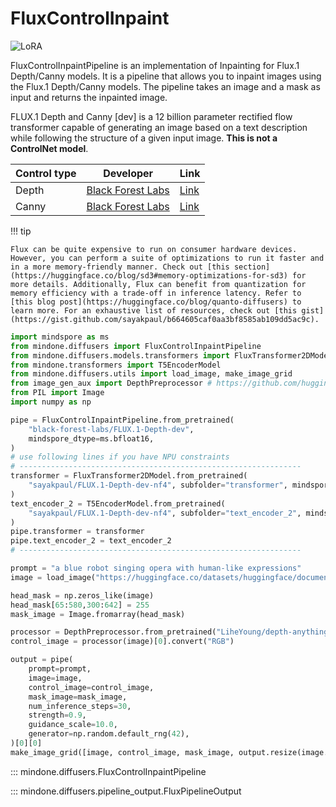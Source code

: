 <!--Copyright 2025 The HuggingFace Team, The Black Forest Team. All rights reserved.

Licensed under the Apache License, Version 2.0 (the "License"); you may not use this file except in compliance with
the License. You may obtain a copy of the License at

http://www.apache.org/licenses/LICENSE-2.0

Unless required by applicable law or agreed to in writing, software distributed under the License is distributed on
an "AS IS" BASIS, WITHOUT WARRANTIES OR CONDITIONS OF ANY KIND, either express or implied. See the License for the
specific language governing permissions and limitations under the License.
-->

# FluxControlInpaint

<div class="flex flex-wrap space-x-1">
  <img alt="LoRA" src="https://img.shields.io/badge/LoRA-d8b4fe?style=flat"/>
</div>

FluxControlInpaintPipeline is an implementation of Inpainting for Flux.1 Depth/Canny models. It is a pipeline that allows you to inpaint images using the Flux.1 Depth/Canny models. The pipeline takes an image and a mask as input and returns the inpainted image.

FLUX.1 Depth and Canny [dev] is a 12 billion parameter rectified flow transformer capable of generating an image based on a text description while following the structure of a given input image. **This is not a ControlNet model**.

| Control type | Developer | Link |
| -------- | ---------- | ---- |
| Depth | [Black Forest Labs](https://huggingface.co/black-forest-labs) | [Link](https://huggingface.co/black-forest-labs/FLUX.1-Depth-dev) |
| Canny | [Black Forest Labs](https://huggingface.co/black-forest-labs) | [Link](https://huggingface.co/black-forest-labs/FLUX.1-Canny-dev) |


!!! tip

    Flux can be quite expensive to run on consumer hardware devices. However, you can perform a suite of optimizations to run it faster and in a more memory-friendly manner. Check out [this section](https://huggingface.co/blog/sd3#memory-optimizations-for-sd3) for more details. Additionally, Flux can benefit from quantization for memory efficiency with a trade-off in inference latency. Refer to [this blog post](https://huggingface.co/blog/quanto-diffusers) to learn more. For an exhaustive list of resources, check out [this gist](https://gist.github.com/sayakpaul/b664605caf0aa3bf8585ab109dd5ac9c).

```python
import mindspore as ms
from mindone.diffusers import FluxControlInpaintPipeline
from mindone.diffusers.models.transformers import FluxTransformer2DModel
from mindone.transformers import T5EncoderModel
from mindone.diffusers.utils import load_image, make_image_grid
from image_gen_aux import DepthPreprocessor # https://github.com/huggingface/image_gen_aux
from PIL import Image
import numpy as np

pipe = FluxControlInpaintPipeline.from_pretrained(
    "black-forest-labs/FLUX.1-Depth-dev",
    mindspore_dtype=ms.bfloat16,
)
# use following lines if you have NPU constraints
# ---------------------------------------------------------------
transformer = FluxTransformer2DModel.from_pretrained(
    "sayakpaul/FLUX.1-Depth-dev-nf4", subfolder="transformer", mindspore_dtype=ms.bfloat16
)
text_encoder_2 = T5EncoderModel.from_pretrained(
    "sayakpaul/FLUX.1-Depth-dev-nf4", subfolder="text_encoder_2", mindspore_dtype=ms.bfloat16
)
pipe.transformer = transformer
pipe.text_encoder_2 = text_encoder_2
# ---------------------------------------------------------------

prompt = "a blue robot singing opera with human-like expressions"
image = load_image("https://huggingface.co/datasets/huggingface/documentation-images/resolve/main/robot.png")

head_mask = np.zeros_like(image)
head_mask[65:580,300:642] = 255
mask_image = Image.fromarray(head_mask)

processor = DepthPreprocessor.from_pretrained("LiheYoung/depth-anything-large-hf")
control_image = processor(image)[0].convert("RGB")

output = pipe(
    prompt=prompt,
    image=image,
    control_image=control_image,
    mask_image=mask_image,
    num_inference_steps=30,
    strength=0.9,
    guidance_scale=10.0,
    generator=np.random.default_rng(42),
)[0][0]
make_image_grid([image, control_image, mask_image, output.resize(image.size)], rows=1, cols=4).save("output.png")
```

::: mindone.diffusers.FluxControlInpaintPipeline

::: mindone.diffusers.pipeline_output.FluxPipelineOutput
